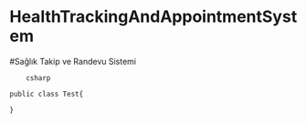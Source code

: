 # HealthTrackingAndAppointmentSystem

#Sağlık Takip ve Randevu Sistemi

```
    csharp

public class Test{

}
```

